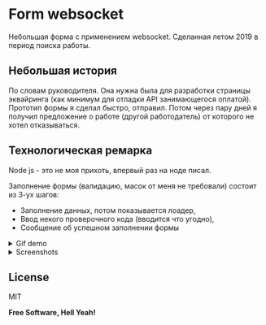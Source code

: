 # Form websocket

Небольшая форма с применением websocket. Сделанная летом 2019 в период поиска работы.
## Небольшая история
По словам руководителя. Она нужна была для разработки страницы эквайринга (как минимум для отладки API занимающегося оплатой). Прототип формы я сделал быстро, отправил. Потом через пару дней я
 получил предложение о работе (другой работодатель) от которого не хотел отказываться.
 
## Технологическая ремарка
Node js - это не моя прихоть, впервый раз на ноде писал.

Заполнение формы (валидацию, масок от меня не требовали) состоит из 3-ух шагов: 
  - Заполнение данных, потом показывается лоадер, 
  - Ввод некого проверочного кода (вводится что угодно),
  - Сообщение об успешном заполнении формы

<details>
  <summary>Gif demo</summary>
  
  ![gif demo][GifDemo]
</details>
<details>
  <summary>Screenshots</summary>
  
  ![first step screenshot][FirstStep]
  
  ![second step screenshot][SecondStep]
  
  ![third step screenshot][ThirdStep]
  
  ![fourth step screenshot][FourthStep]
</details>

License
----
MIT

**Free Software, Hell Yeah!**


[GifDemo]:<https://github.com/iebrosalin/web/blob/backend/pure_php/form_websocket/descriptions/demo.gif>
[FirstStep]:<https://github.com/iebrosalin/web/blob/backend/pure_php/form_websocket/descriptions/first_step.png>
[SecondStep]:<https://github.com/iebrosalin/web/blob/backend/pure_php/form_websocket/descriptions/second_step.png>
[ThirdStep]:<https://github.com/iebrosalin/web/blob/backend/pure_php/form_websocket/descriptions/third_step.png>
[FourthStep]:<https://github.com/iebrosalin/web/blob/backend/pure_php/form_websocket/descriptions/fourth_step.png>
